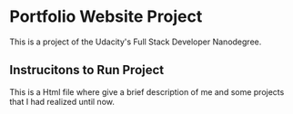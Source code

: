# Portfolio Website Project #

This is a project of the Udacity's Full Stack Developer Nanodegree.

## Instrucitons to Run Project ##

This is a Html file where give a brief description of me and some projects that I had realized until now.
